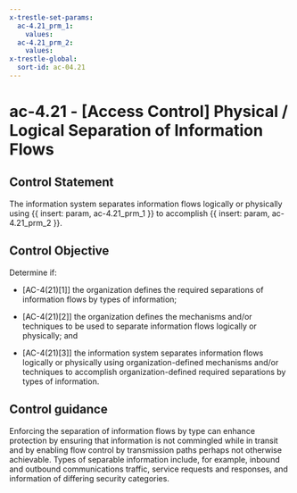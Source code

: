 ```yaml
---
x-trestle-set-params:
  ac-4.21_prm_1:
    values:
  ac-4.21_prm_2:
    values:
x-trestle-global:
  sort-id: ac-04.21
---
```


# ac-4.21 - \[Access Control\] Physical / Logical Separation of Information Flows

## Control Statement

The information system separates information flows logically or physically using {{ insert: param, ac-4.21_prm_1 }} to accomplish {{ insert: param, ac-4.21_prm_2 }}.

## Control Objective

Determine if:

- \[AC-4(21)[1]\] the organization defines the required separations of information flows by types of information;

- \[AC-4(21)[2]\] the organization defines the mechanisms and/or techniques to be used to separate information flows logically or physically; and

- \[AC-4(21)[3]\] the information system separates information flows logically or physically using organization-defined mechanisms and/or techniques to accomplish organization-defined required separations by types of information.

## Control guidance

Enforcing the separation of information flows by type can enhance protection by ensuring that information is not commingled while in transit and by enabling flow control by transmission paths perhaps not otherwise achievable. Types of separable information include, for example, inbound and outbound communications traffic, service requests and responses, and information of differing security categories.
